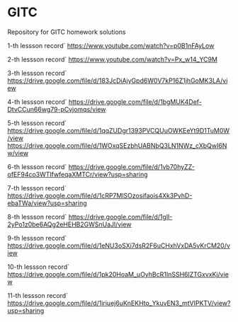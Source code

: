 # GITC
Repository for GITC homework solutions

1-th lessson record` https://www.youtube.com/watch?v=p0B1nFAyLow 

2-th lessson record` https://www.youtube.com/watch?v=Px_w14_YC9M 

3-th lessson record` https://drive.google.com/file/d/183JcDiAjyGpd6W0V7kP16Z1jhGoMK3LA/view 

4-th lessson record` https://drive.google.com/file/d/1bgMUK4Def-DtvCCun66wg79-pCvjomqs/view 

5-th lessson record` https://drive.google.com/file/d/1qqZUDgr1393PVCQUuOWKEeYt9D1TuM0W/view
                     https://drive.google.com/file/d/1WOxqSEzbhUABNbQ3LN1NWz_cXbQwI6Nw/view

6-th lessson record` https://drive.google.com/file/d/1vb70hyZZ-ofEF94co3WTlfwfeqaXMTCr/view?usp=sharing

7-th lessson record` https://drive.google.com/file/d/1cRP7MlSOzosifaois4Xk3PvhD-ebaTWa/view?usp=sharing

8-th lessson record` https://drive.google.com/file/d/1glI-2yPo1z0be6AQg2eHEHB2GWSnUaJl/view

9-th lessson record` https://drive.google.com/file/d/1eNU3oSXi7dsR2F6uCHxhVxDA5vKrCM20/view

10-th lessson record` https://drive.google.com/file/d/1pk20HoaM_uOyhBcR1InSSH6lZTGxvxKj/view

11-th lessson record` https://drive.google.com/file/d/1iriuej6uKnEKHto_YkuvEN3_mtVIPKTV/view?usp=sharing

